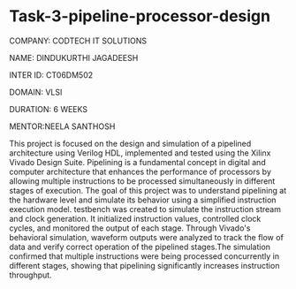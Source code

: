 # Task-3-pipeline-processor-design

COMPANY: CODTECH IT SOLUTIONS

NAME: DINDUKURTHI JAGADEESH

INTER ID: CT06DM502

DOMAIN: VLSI

DURATION: 6 WEEKS

MENTOR:NEELA SANTHOSH

This project is focused on the design and simulation of a pipelined architecture using Verilog HDL, implemented and tested using the Xilinx Vivado Design Suite. Pipelining is a fundamental concept in digital and computer architecture that enhances the performance of processors by allowing multiple instructions to be processed simultaneously in different stages of execution. The goal of this project was to understand pipelining at the hardware level and simulate its behavior using a simplified instruction execution model. testbench was created to simulate the instruction stream and clock generation. It initialized instruction values, controlled clock cycles, and monitored the output of each stage. Through Vivado's behavioral simulation, waveform outputs were analyzed to track the flow of data and verify correct operation of the pipelined stages.The simulation confirmed that multiple instructions were being processed concurrently in different stages, showing that pipelining significantly increases instruction throughput.



